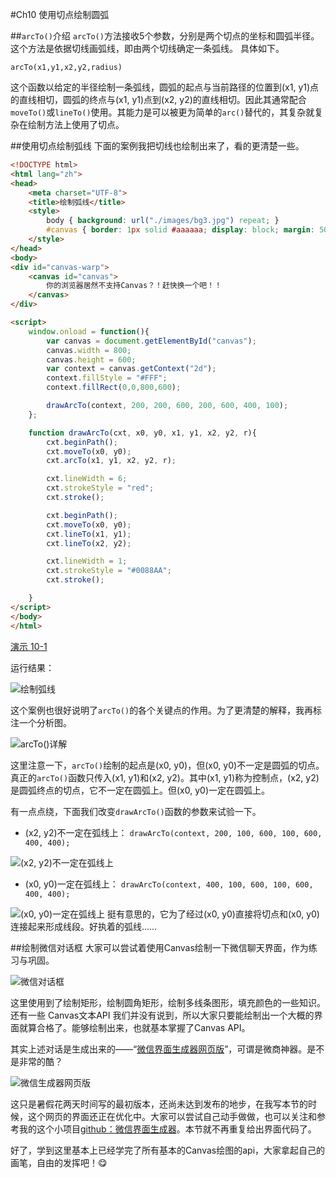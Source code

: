 #Ch10 使用切点绘制圆弧

##`arcTo()`介绍
`arcTo()`方法接收5个参数，分别是两个切点的坐标和圆弧半径。这个方法是依据切线画弧线，即由两个切线确定一条弧线。
具体如下。

`arcTo(x1,y1,x2,y2,radius)`

这个函数以给定的半径绘制一条弧线，圆弧的起点与当前路径的位置到(x1, y1)点的直线相切，圆弧的终点与(x1, y1)点到(x2, y2)的直线相切。因此其通常配合`moveTo()`或`lineTo()`使用。其能力是可以被更为简单的`arc()`替代的，其复杂就复杂在绘制方法上使用了切点。

##使用切点绘制弧线
下面的案例我把切线也绘制出来了，看的更清楚一些。

```HTML
<!DOCTYPE html>
<html lang="zh">
<head>
    <meta charset="UTF-8">
    <title>绘制弧线</title>
    <style>
        body { background: url("./images/bg3.jpg") repeat; }
        #canvas { border: 1px solid #aaaaaa; display: block; margin: 50px auto; }
    </style>
</head>
<body>
<div id="canvas-warp">
    <canvas id="canvas">
        你的浏览器居然不支持Canvas？！赶快换一个吧！！
    </canvas>
</div>

<script>
    window.onload = function(){
        var canvas = document.getElementById("canvas");
        canvas.width = 800;
        canvas.height = 600;
        var context = canvas.getContext("2d");
        context.fillStyle = "#FFF";
        context.fillRect(0,0,800,600);

        drawArcTo(context, 200, 200, 600, 200, 600, 400, 100);
    };

    function drawArcTo(cxt, x0, y0, x1, y1, x2, y2, r){
        cxt.beginPath();
        cxt.moveTo(x0, y0);
        cxt.arcTo(x1, y1, x2, y2, r);

        cxt.lineWidth = 6;
        cxt.strokeStyle = "red";
        cxt.stroke();

        cxt.beginPath();
        cxt.moveTo(x0, y0);
        cxt.lineTo(x1, y1);
        cxt.lineTo(x2, y2);

        cxt.lineWidth = 1;
        cxt.strokeStyle = "#0088AA";
        cxt.stroke();

    }
</script>
</body>
</html>
```

[演示 10-1](http://airingursb.github.io/canvas/Canvas/10/10-1.html)

运行结果：

![绘制弧线](http://7xkcl8.com1.z0.glb.clouddn.com/edu10-1.png-html.jpg)

这个案例也很好说明了`arcTo()`的各个关键点的作用。为了更清楚的解释，我再标注一个分析图。

![arcTo()详解](http://7xkcl8.com1.z0.glb.clouddn.com/edu10-2.jpeg-normal.jpg)

这里注意一下，`arcTo()`绘制的起点是(x0, y0)，但(x0, y0)不一定是圆弧的切点。真正的`arcTo()`函数只传入(x1, y1)和(x2, y2)。其中(x1, y1)称为控制点，(x2, y2)是圆弧终点的切点，它不一定在圆弧上。但(x0, y0)一定在圆弧上。

有一点点绕，下面我们改变`drawArcTo()`函数的参数来试验一下。

* (x2, y2)不一定在弧线上：
`drawArcTo(context, 200, 100, 600, 100, 600, 400, 400);`

![(x2, y2)不一定在弧线上](http://7xkcl8.com1.z0.glb.clouddn.com/edu10-3.jpeg-normal.jpg)

* (x0, y0)一定在弧线上：
`drawArcTo(context, 400, 100, 600, 100, 600, 400, 400);`

![(x0, y0)一定在弧线上](http://7xkcl8.com1.z0.glb.clouddn.com/edu10-4.png-normal.jpg)
挺有意思的，它为了经过(x0, y0)直接将切点和(x0, y0)连接起来形成线段。好执着的弧线……

##绘制微信对话框
大家可以尝试着使用Canvas绘制一下微信聊天界面，作为练习与巩固。

![微信对话框](http://7xkcl8.com1.z0.glb.clouddn.com/edu10-5.jpeg)

这里使用到了绘制矩形，绘制圆角矩形，绘制多线条图形，填充颜色的一些知识。还有一些 Canvas文本API 我们并没有说到，所以大家只要能绘制出一个大概的界面就算合格了。能够绘制出来，也就基本掌握了Canvas API。

其实上述对话是生成出来的——“[微信界面生成器网页版](http://airingursb.github.io/ez/source)”，可谓是微商神器。是不是非常的酷？

![微信生成器网页版](http://7xkcl8.com1.z0.glb.clouddn.com/edu10-6.jpeg-html.jpg)

这只是暑假花两天时间写的最初版本，还尚未达到发布的地步，在我写本节的时候，这个网页的界面还正在优化中。大家可以尝试自己动手做做，也可以关注和参考我的这个小项目[github：微信界面生成器](http://github.io/airingursb/ez)。本节就不再重复给出界面代码了。

好了，学到这里基本上已经学完了所有基本的Canvas绘图的api，大家拿起自己的画笔，自由的发挥吧！😋


